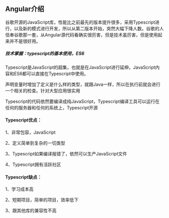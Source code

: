 ## Angular介绍

谷歌开源的JavaScript库，性能比之前最先的版本提升很多，采用Typescript进行，以及新的模式进行开发，所以从第二版本开始，突然大幅下降人数。谷歌的人信奉谷歌那一套，从Angular源代码看确实很厉害，但是技术虽厉害，但是使用起来并不是很好用。

##### 技术掌握：typescript的基本使用，ES6

Typescript是JavaScript的超集，也就是在JavaScript进行延伸，JavaScript内容和ES6都可以直接在Typescript中使用。

声明变量时增加了定义是什么样的类型，就跟Java一样，所以在执行前就会进行一个相关的检查。针对大型应用很实用

Typescript的代码依然要编译成纯JavaScript，Typescript编译工具可以运行在任何的服务器和任何的系统上，Typescript开源

#### Typescript优点：

1、非常包容，JavaScript

2、定义简单到复杂的一切类型

3、Typescript如果编译报错了，依然可以生产JavaScript文件

4、Typescript拥有活跃社区

#### Typescript缺点：

1、学习成本高

2、短期项目，简单的项目，效率低下

3、跟其他库的兼容性不高

